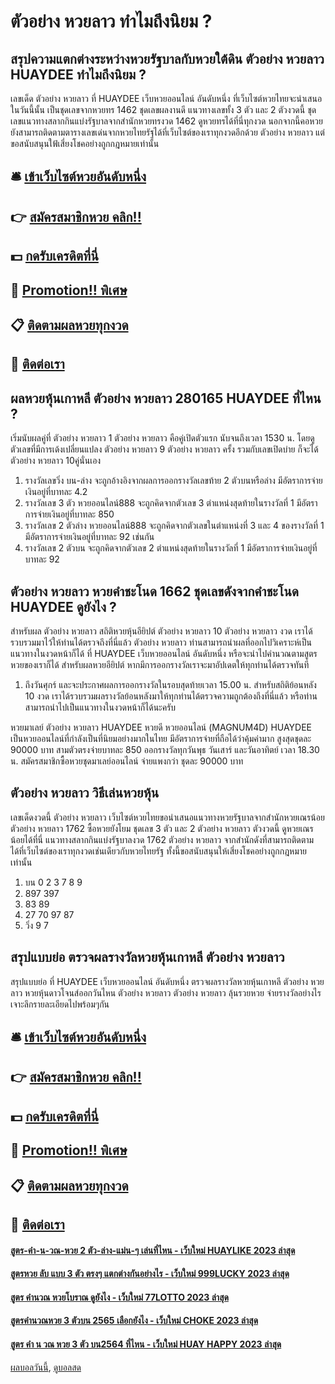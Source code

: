 # ตัวอย่าง หวยลาว ทำไมถึงนิยม ?
## สรุปความแตกต่างระหว่างหวยรัฐบาลกับหวยใต้ดิน ตัวอย่าง หวยลาว HUAYDEE ทำไมถึงนิยม ?
เลขเด็ด ตัวอย่าง หวยลาว ที่ HUAYDEE เว็บหวยออนไลน์ อันดับหนึ่ง ที่เว็บไซต์หวยไทยจะนำเสนอในวันนี้นั้น เป็นชุดเลขจากหวยทร 1462 ชุดเลขผลงานดี แนวทางเลขทั้ง 3 ตัว และ 2 ตัวงวดนี้ ชุดเลขแนวทางสลากกินแบ่งรัฐบาลจากสำนักหวยทรงวด 1462 ดูหวยทรได้ที่นี่ทุกงวด นอกจากนี้คอหวยยังสามารถติดตามตารางเลขเด่นจากหวยไทยรัฐได้ที่เว็บไซต์ของเราทุกงวดอีกด้วย ตัวอย่าง หวยลาว แต่ขอสนับสนุนใฟ้เสี่ยงโชคอย่างถูกกฎหมายเท่านั้น

## 🛎 [เข้าเว็บไซต์หวยอันดับหนึ่ง](https://bit.ly/3BG5bNw)
## 👉 [สมัครสมาชิกหวย คลิก!!](https://bit.ly/3BG5bNw)
## 💵 [กดรับเครดิตที่นี่](https://bit.ly/3C3mvgS)
## 👑 [Promotion!! พิเศษ](https://bit.ly/3C3mvgS)
## 📋 [ติดตามผลหวยทุกงวด](https://bit.ly/3C3mvgS)
## 📱 [ติดต่อเรา](https://bit.ly/3C3mvgS)

## ผลหวยหุ้นเกาหลี ตัวอย่าง หวยลาว 280165 HUAYDEE ที่ไหน ?
เริ่มนับผลคู่ที่ ตัวอย่าง หวยลาว 1 ตัวอย่าง หวยลาว คือคู่เปิดตัวแรก นับจนถึงเวลา 1530 น. โดยดูตัวเลขที่มีการเด้งเปลี่ยนแปลง ตัวอย่าง หวยลาว 9 ตัวอย่าง หวยลาว ครั้ง รวมกับเลขเปิดบ่าย ก็จะได้ ตัวอย่าง หวยลาว 10คู่นั่นเอง
1. รางวัลเลขวิ่ง บน-ล่าง จะถูกอ้างอิงจากผลการออกรางวัลเลขท้าย 2 ตัวบนหรือล่าง มีอัตราการจ่ายเงินอยู่ที่บาทละ 4.2
2. รางวัลเลข 3 ตัว หวยออนไลน์888 จะถูกคิดจากตัวเลข 3 ตำแหน่งสุดท้ายในรางวัลที่ 1 มีอัตราการจ่ายเงินอยู่ที่บาทละ 850
3. รางวัลเลข 2 ตัวล่าง หวยออนไลน์888 จะถูกคิดจากตัวเลขในตำแหน่งที่ 3 และ 4 ของรางวัลที่ 1 มีอัตราการจ่ายเงินอยู่ที่บาทละ 92 เช่นกัน
4. รางวัลเลข 2 ตัวบน จะถูกคิดจากตัวเลข 2 ตำแหน่งสุดท้ายในรางวัลที่ 1 มีอัตราการจ่ายเงินอยู่ที่บาทละ 92

## ตัวอย่าง หวยลาว หวยคำชะโนด 1662 ชุดเลขดังจากคำชะโนด HUAYDEE ดูยังไง ?
สำหรับผล ตัวอย่าง หวยลาว สถิติหวยหุ้นอียิปต์ ตัวอย่าง หวยลาว 10 ตัวอย่าง หวยลาว งวด เราได้รวบรวมมาไว้ให้ท่านได้ตรวจถึงที่นี่แล้ว ตัวอย่าง หวยลาว ท่านสามารถนำผลที่ออกไปวิเคราะห์เป็นแนวทางในงวดหน้าก็ได้ ที่ HUAYDEE เว็บหวยออนไลน์ อันดับหนึ่ง หรือจะนำไปคำนวณตามสูตรหวยของเราก็ได้ สำหรับผลหวยอียิปต์ หากมีการออกรางวัลเราจะมาอัปเดตให้ทุกท่านได้ตรวจทันที
1. ถึงวันศุกร์ และจะประกาศผลการออกรางวัลในรอบสุดท้ายเวลา 15.00 น. สำหรับสถิติย้อนหลัง 10 งวด เราได้รวบรวมผลรางวัลย้อนหลังมาให้ทุกท่านได้ตรวจความถูกต้องถึงที่นี่แล้ว หรือท่านสามารถนำไปเป็นแนวทางในงวดหน้าก็ได้นะครับ

หวยมาเลย์ ตัวอย่าง หวยลาว HUAYDEE หวยดี หวยออนไลน์ (MAGNUM4D) HUAYDEE เป็นหวยออนไลน์ที่กำลังเป็นที่นิยมอย่างมากในไทย มีอัตราการจ่ายที่ถือได้ว่าคุ้มค่ามาก สูงสุดชุดละ 90000 บาท สามตัวตรงจ่ายบาทละ 850 ออกรางวัลทุกวันพุธ วันเสาร์ และวันอาทิตย์ เวลา 18.30 น.
สมัครสมาชิกซื้อหวยชุดมาเลย์ออนไลน์ จ่ายแพงกว่า ชุดละ 90000 บาท

## ตัวอย่าง หวยลาว วิธีเล่นหวยหุ้น
เลขเด็ดงวดนี้ ตัวอย่าง หวยลาว เว็บไซต์หวยไทยขอนำเสนอแนวทางหวยรัฐบาลจากสำนักหวยเณรน้อย ตัวอย่าง หวยลาว 1762 ซื้อหวยยังโยม ชุดเลข 3 ตัว และ 2 ตัวอย่าง หวยลาว ตัวงวดนี้ ดูหวยเณรน้อยได้ที่นี่ แนวทางสลากกินแบ่งรัฐบาลงวด 1762 ตัวอย่าง หวยลาว จากสำนักดังที่สามารถติดตามได้ที่เว็บไซต์ของเราทุกงวดเช่นเดียวกับหวยไทยรัฐ ทั้งนี้ขอสนับสนุนให้เสี่ยงโชคอย่างถูกกฎหมายเท่านั้น
1. บน 0 2 3 7 8 9
2. 897 397
3. 83 89
4. 27 70 97 87
5. วิ่ง 9 7

## สรุปแบบย่อ ตรวจผลรางวัลหวยหุ้นเกาหลี ตัวอย่าง หวยลาว
สรุปแบบย่อ ที่ HUAYDEE เว็บหวยออนไลน์ อันดับหนึ่ง ตรวจผลรางวัลหวยหุ้นเกาหลี ตัวอย่าง หวยลาว หวยหุ้นดาวโจนส์ออกวันไหน ตัวอย่าง หวยลาว ตัวอย่าง หวยลาว ลุ้นรวยหวย จ่ายรางวัลอย่างไร เจาะลึกรายละเอียดไปพร้อมๆกัน

## 🛎 [เข้าเว็บไซต์หวยอันดับหนึ่ง](https://bit.ly/3BG5bNw)
## 👉 [สมัครสมาชิกหวย คลิก!!](https://bit.ly/3BG5bNw)
## 💵 [กดรับเครดิตที่นี่](https://bit.ly/3C3mvgS)
## 👑 [Promotion!! พิเศษ](https://bit.ly/3C3mvgS)
## 📋 [ติดตามผลหวยทุกงวด](https://bit.ly/3C3mvgS)
## 📱 [ติดต่อเรา](https://bit.ly/3C3mvgS)

#### [สูตร-คํา-น-วณ-หวย 2 ตัว-ล่าง-แม่น-ๆ เล่นที่ไหน - เว็บใหม่ HUAYLIKE 2023 ล่าสุด](https://atom.io/themes/สูตร-คํา-น-วณ-หวย%202%20ตัว-ล่าง-แม่น-ๆ%20เล่นที่ไหน%20-%20เว็บใหม่%20huaylike%202023%20ล่าสุด)
#### [สูตรหวย ลับ แบบ 3 ตัว ตรงๆ แตกต่างกันอย่างไร - เว็บใหม่ 999LUCKY 2023 ล่าสุด](https://atom.io/themes/สูตรหวย%20ลับ%20แบบ%203%20ตัว%20ตรงๆ%20แตกต่างกันอย่างไร%20-%20เว็บใหม่%20999lucky%202023%20ล่าสุด)
#### [สูตร คำนวณ หวยโบราณ ดูยังไง - เว็บใหม่ 77LOTTO 2023 ล่าสุด](https://atom.io/themes/สูตร%20คำนวณ%20หวยโบราณ%20ดูยังไง%20-%20เว็บใหม่%2077lotto%202023%20ล่าสุด)
#### [สูตรคํานวณหวย 3 ตัวบน 2565 เลือกยังไง - เว็บใหม่ CHOKE 2023 ล่าสุด](https://atom.io/themes/สูตรคํานวณหวย%203%20ตัวบน%202565%20เลือกยังไง%20-%20เว็บใหม่%20choke%202023%20ล่าสุด)
#### [สูตร คํา น วณ หวย 3 ตัว บน2564 ที่ไหน - เว็บใหม่ HUAY HAPPY 2023 ล่าสุด](https://atom.io/themes/สูตร%20คํา%20น%20วณ%20หวย%203%20ตัว%20บน2564%20ที่ไหน%20-%20เว็บใหม่%20huay%20happy%202023%20ล่าสุด)

[ผลบอลวันนี้](https://siamsport.tv "ผลบอลวันนี้"), [ดูบอลสด](https://siamsport.tv/ดูบอลสด "ดูบอลสด")